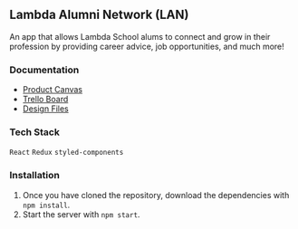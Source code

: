 ## Lambda Alumni Network (LAN)
An app that allows Lambda School alums to connect and grow in their profession by providing career advice, job opportunities, and much more!

### Documentation
- [Product Canvas](https://docs.google.com/document/d/1-EyxKbikGrsTf08nTBxqso0zCdZ0HnKnJG7sbXu-d3s/edit#heading=h.n2quesrx1caj)
- [Trello Board](https://trello.com/b/NOH7uQ8q/lambda-alumni-network)
- [Design Files](https://projects.invisionapp.com/share/DRJBSR53VNS#/screens?browse)

### Tech Stack
`React`
`Redux`
`styled-components`

### Installation
1. Once you have cloned the repository, download the dependencies with `npm install`.
2. Start the server with `npm start`.


